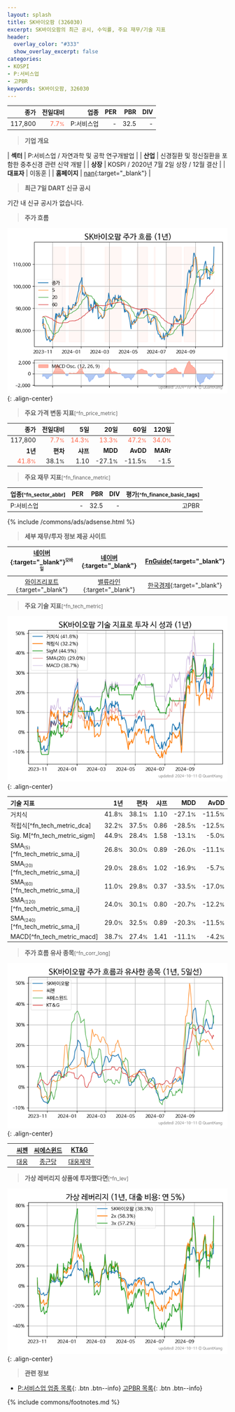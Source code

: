 ```yaml
---
layout: splash
title: SK바이오팜 (326030)
excerpt: SK바이오팜의 최근 공시, 수익률, 주요 재무/기술 지표
header:
  overlay_color: "#333"
  show_overlay_excerpt: false
categories:
- KOSPI
- P:서비스업
- 고PBR
keywords: SK바이오팜, 326030
---
```


| **종가** | **전일대비** | **업종** | **PER** | **PBR** | **DIV** |
| -------: | -----------: | -------: | ------: | ------: | ------: |
| 117,800 | <span style="color: tomato">7.7<small>%</small></span> | P:서비스업 | - | 32.5 | - |

<!-- more -->


> **기업 개요**<a id="company"></a>

| <span style="white-space:nowrap;">**섹터**</span> | P:서비스업 / 자연과학 및 공학 연구개발업 |
| <span style="white-space:nowrap;">**산업**</span> | 신경질환 및 정신질환을 포함한 중추신경 관련 신약 개발 |
| <span style="white-space:nowrap;">**상장**</span> | KOSPI / 2020년 7월 2일 상장 / 12월 결산 |
| <span style="white-space:nowrap;">**대표자**</span> | 이동훈 |
| <span style="white-space:nowrap;">**홈페이지**</span> | [nan](nan){:target="_blank"} |


> **최근 7일 DART 신규 공시**<a id="dart"></a>

기간 내 신규 공시가 없습니다.


> **주가 흐름**<a id="price"></a>

![326030](/stock/images/326030.png){: .align-center}


> **주요 가격 변동 지표**<small>[^fn_price_metric]</small>

| **종가** | **전일대비** | **5일** | **20일** | **60일** | **120일** |
| -------: | -----------: | ------: | -------: | -------: | --------: |
| 117,800 | <span style="color: tomato">7.7<small>%</small></span> | <span style="color: tomato">14.3<small>%</small></span> | <span style="color: tomato">13.3<small>%</small></span> | <span style="color: tomato">47.2<small>%</small></span> | <span style="color: tomato">34.0<small>%</small></span> |
| **1년** | **편차** | **샤프** | **MDD** | **AvDD** | **MARr** |
| <span style="color: tomato">41.8<small>%</small></span> | 38.1<small>%</small> | 1.10 | -27.1<small>%</small> | -11.5<small>%</small> | -1.5 |


> **주요 재무 지표**<small>[^fn_finance_metric]</small>

| **업종**<small>[^fn_sector_abbr]</small> | **PER** | **PBR** | **DIV** | **평가**<small>[^fn_finance_basic_tags]</small> |
| :--------------------------------------- | ------: | ------: | ------: | ----------------------------------------------: |
| P:서비스업 | - | 32.5 | - | 고PBR |



{% include /commons/ads/adsense.html %}

> **세부 재무/투자 정보 제공 사이트**

| [네이버](https://m.stock.naver.com/domestic/stock/326030/finance/summary){:target="_blank"}<sup><small>모바일</small></sup> | [네이버](https://finance.naver.com/item/coinfo.naver?code=326030){:target="_blank"} | [FnGuide](https://comp.fnguide.com/SVO2/ASP/SVD_Invest.asp?gicode=A326030&MenuYn=Y){:target="_blank"} |
| :---: | :---: | :---: |
| [와이즈리포트](https://comp.wisereport.co.kr/company/c1040001.aspx?cmp_cd=326030){:target="_blank"} | [밸류라인](https://www.valueline.co.kr/finance/summary/326030){:target="_blank"} | [한국경제](https://markets.hankyung.com/stock/326030/financial-summary){:target="_blank"} |


> **주요 기술 지표**<small>[^fn_tech_metric]</small>


![326030](/stock/images/326030_tech.png){: .align-center}

| **기술 지표** | **1년** | **편차** | **샤프** | **MDD** | **AvDD** |
| :------------ | ------: | -----------: | -------: | ------: | -------: |
| 거치식 | 41.8<small>%</small> | 38.1<small>%</small> | 1.10 | -27.1<small>%</small> | -11.5<small>%</small> |
| 적립식[^fn_tech_metric_dca] | 32.2<small>%</small> | 37.5<small>%</small> | 0.86 | -28.5<small>%</small> | -12.5<small>%</small> |
| Sig. M[^fn_tech_metric_sigm] | 44.9<small>%</small> | 28.4<small>%</small> | 1.58 | -13.1<small>%</small> | -5.0<small>%</small> |
| SMA<small><sub>(5)</sub></small>[^fn_tech_metric_sma_i] | 26.8<small>%</small> | 30.0<small>%</small> | 0.89 | -26.0<small>%</small> | -11.1<small>%</small> |
| SMA<small><sub>(20)</sub></small>[^fn_tech_metric_sma_i] | 29.0<small>%</small> | 28.6<small>%</small> | 1.02 | -16.9<small>%</small> | -5.7<small>%</small> |
| SMA<small><sub>(60)</sub></small>[^fn_tech_metric_sma_i] | 11.0<small>%</small> | 29.8<small>%</small> | 0.37 | -33.5<small>%</small> | -17.0<small>%</small> |
| SMA<small><sub>(120)</sub></small>[^fn_tech_metric_sma_i] | 24.0<small>%</small> | 30.1<small>%</small> | 0.80 | -20.7<small>%</small> | -12.2<small>%</small> |
| SMA<small><sub>(240)</sub></small>[^fn_tech_metric_sma_i] | 29.0<small>%</small> | 32.5<small>%</small> | 0.89 | -20.3<small>%</small> | -11.5<small>%</small> |
| MACD[^fn_tech_metric_macd] | 38.7<small>%</small> | 27.4<small>%</small> | 1.41 | -11.1<small>%</small> | -4.2<small>%</small> |


> **주가 흐름 유사 종목**<a id="corr"></a><small>[^fn_corr_long]</small>

![326030](/stock/images/326030_corr.png){: .align-center}

|       | [씨젠](/096530/) | [씨에스윈드](/112610/) | [KT&G](/033780/) |
| :---: | :------------------------------------: | :------------------------------------: | :------------------------------------: |
|       | [대웅](/003090/) | [종근당](/185750/) | [대웅제약](/069620/) |


> **가상 레버리지 상품에 투자했다면**<a id="2x"></a><small>[^fn_lev]</small>

![326030](/stock/images/326030_2x.png){: .align-center}


> **관련 정보**

- [P:서비스업 업종 목록](/stats/sector/kospi_업종_서비스업_종목/){: .btn .btn--info} [고PBR 목록](/fn/fn_high_pbr/){: .btn .btn--info}

{% include commons/footnotes.md %}